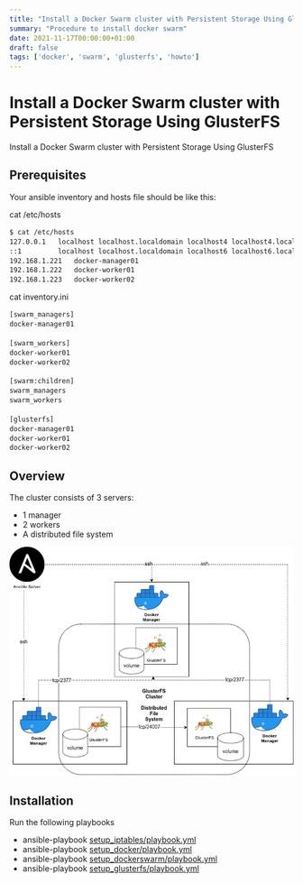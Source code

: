 ```yaml
---
title: "Install a Docker Swarm cluster with Persistent Storage Using GlusterFS"
summary: "Procedure to install docker swarm"
date: 2021-11-17T00:00:00+01:00
draft: false
tags: ['docker', 'swarm', 'glusterfs', 'howto']
---
```


# Install a Docker Swarm cluster with Persistent Storage Using GlusterFS

Install a Docker Swarm cluster with Persistent Storage Using GlusterFS

## Prerequisites

Your ansible inventory and hosts file should be like this:

cat /etc/hosts

```bash
$ cat /etc/hosts
127.0.0.1   localhost localhost.localdomain localhost4 localhost4.localdomain4
::1         localhost localhost.localdomain localhost6 localhost6.localdomain6
192.168.1.221	docker-manager01
192.168.1.222	docker-worker01
192.168.1.223	docker-worker02
```

cat inventory.ini

```bash
[swarm_managers]
docker-manager01

[swarm_workers]
docker-worker01
docker-worker02

[swarm:children]
swarm_managers
swarm_workers

[glusterfs]
docker-manager01
docker-worker01
docker-worker02
```

## Overview

The cluster consists of 3 servers:
- 1 manager
- 2 workers
- A distributed file system

![overview docker swarm and glusterfs](/images/0037/dockerswarm_glusterfs.png)

## Installation

Run the following playbooks

- ansible-playbook [setup_iptables/playbook.yml](https://github.com/dmachard/ansible-playbooks/tree/main/setup_iptables)
- ansible-playbook [setup_docker/playbook.yml](https://github.com/dmachard/ansible-playbooks/tree/main/setup_docker)
- ansible-playbook [setup_dockerswarm/playbook.yml](https://github.com/dmachard/ansible-playbooks/tree/main/setup_dockerswarm)
- ansible-playbook [setup_glusterfs/playbook.yml](https://github.com/dmachard/ansible-playbooks/tree/main/setup_glusterfs)